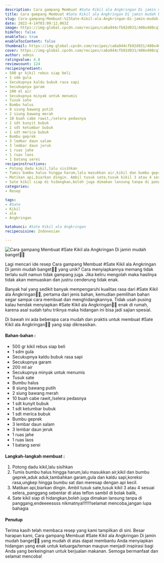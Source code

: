 ```yaml
---
description: Cara gampang Membuat #Sate Kikil ala Angkringan Di jamin mudah banget"
title: Cara gampang Membuat #Sate Kikil ala Angkringan Di jamin mudah banget
slug: Cara-gampang-Membuat-%23Sate-Kikil-ala-Angkringan-Di-jamin-mudah-banget
date: 2022-4-14T03:09:12.063Z
image: https://img-global.cpcdn.com/recipes/ca6a944cfb92d931/400x400cq70/photo.jpg
hideToc: false
enableToc: true
enableTocContent: false
thumbnail: https://img-global.cpcdn.com/recipes/ca6a944cfb92d931/400x400cq70/photo.jpg
cover: https://img-global.cpcdn.com/recipes/ca6a944cfb92d931/400x400cq70/photo.jpg
author: admin
ratingvalue: 4.8
reviewcount: 124
recipeingredient:
- 500 gr kikil rebus siap beli
- 1 sdm gula
- Secukupnya kaldu bubuk rasa sapi
- Secukupnya garam
- 200 ml air
- Secukupnya minyak untuk menumis
- Tusuk sate
- Bumbu halus
- 8 siung bawang putih
- 2 siung bawang merah
- 10 buah cabe rawit,/selera pedasnya
- 1 sdt kunyit bubuk
- 1 sdt ketumbar bubuk
- 1 sdt merica bubuk
- Bumbu geprek
- 3 lembar daun salam
- 3 lembar daun jeruk
- 1 ruas jahe
- 1 ruas laos
- 1 batang serei
recipeinstructions:
- Potong dadu kikil,lalu sisihkan
- Tumis bumbu halus hingga harum,lalu masukkan air,kikil dan bumbu geprek,aduk aduk,tambahkan garam,gula dan kaldu sapi,koreksi rasa,ungkep hingga bumbu sat dan meresap dengan api kecil.
- Matikan api,biarkan dingin. Ambil tusuk sate,tusuk kikil 3 atau 4 sesuai selera,,panggang sebentar di atas teflon sambil di bolak balik,
- Sate kikil siap di hidangkan,boleh juga dimakan lansung tanpa di panggang,endeeeessss nikmatnya!!!!!!!selamat mencoba,jangan lupa bahagia
categories:
- Resep

tags:
- #Sate
- Kikil
- ala
- Angkringan

katakunci: #Sate Kikil ala Angkringan
recipecuisine: Indonesian

---
```


![Cara gampang Membuat #Sate Kikil ala Angkringan Di jamin mudah banget👩‍🍳](https://img-global.cpcdn.com/recipes/ca6a944cfb92d931/400x400cq70/photo.jpg)

Lagi mencari ide resep Cara gampang Membuat #Sate Kikil ala Angkringan Di jamin mudah banget👩‍🍳 yang unik? Cara menyiapkannya memang tidak terlalu sulit namun tidak gampang juga. Jika keliru mengolah maka hasilnya tidak akan memuaskan dan justru cenderung tidak enak.

Banyak hal yang sedikit banyak mempengaruhi kualitas rasa dari #Sate Kikil ala Angkringan👩‍🍳, pertama dari jenis bahan, kemudian pemilihan bahan segar sampai cara membuat dan menghidangkannya. Tidak usah pusing kalau hendak menyiapkan #Sate Kikil ala Angkringan👩‍🍳 enak di rumah, karena asal sudah tahu triknya maka hidangan ini bisa jadi sajian spesial.

Di bawah ini ada beberapa cara mudah dan praktis untuk membuat #Sate Kikil ala Angkringan👩‍🍳 yang siap dikreasikan.

<!--inarticleads1-->

#### Bahan-bahan :

- 500 gr kikil rebus siap beli
- 1 sdm gula
- Secukupnya kaldu bubuk rasa sapi
- Secukupnya garam
- 200 ml air
- Secukupnya minyak untuk menumis
- Tusuk sate
- Bumbu halus
- 8 siung bawang putih
- 2 siung bawang merah
- 10 buah cabe rawit,/selera pedasnya
- 1 sdt kunyit bubuk
- 1 sdt ketumbar bubuk
- 1 sdt merica bubuk
- Bumbu geprek
- 3 lembar daun salam
- 3 lembar daun jeruk
- 1 ruas jahe
- 1 ruas laos
- 1 batang serei

<!--inarticleads2-->

#### Langkah-langkah membuat :

1. Potong dadu kikil,lalu sisihkan
1. Tumis bumbu halus hingga harum,lalu masukkan air,kikil dan bumbu geprek,aduk aduk,tambahkan garam,gula dan kaldu sapi,koreksi rasa,ungkep hingga bumbu sat dan meresap dengan api kecil.
1. Matikan api,biarkan dingin. Ambil tusuk sate,tusuk kikil 3 atau 4 sesuai selera,,panggang sebentar di atas teflon sambil di bolak balik,
1. Sate kikil siap di hidangkan,boleh juga dimakan lansung tanpa di panggang,endeeeessss nikmatnya!!!!!!!selamat mencoba,jangan lupa bahagia

#### Penutup

Terima kasih telah membaca resep yang kami tampilkan di sini. Besar harapan kami, Cara gampang Membuat #Sate Kikil ala Angkringan Di jamin mudah banget👩‍🍳 yang mudah di atas dapat membantu Anda menyiapkan hidangan yang enak untuk keluarga/teman maupun menjadi inspirasi bagi Anda yang berkeinginan untuk berjualan makanan. Semoga bermanfaat dan selamat mencoba!